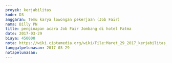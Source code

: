 ```yaml
---
proyek: kerjabilitas
kode: D3
anggaran: Temu karya lowongan pekerjaan (Job Fair)
nama: Billy PN
title: penginapan acara Job Fair Jombang di hotel Fatma
date: 2017-03-29
biaya: 450000
nota: https://wiki.ciptamedia.org/wiki/File:Maret_29_2017_kerjabilitas_D3_hotel_billy.jpg
tanggalpelunasan: 2017-03-29
notapelunasan:
---
```

